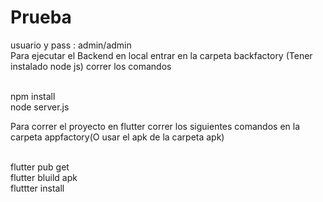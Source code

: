 # Prueba

usuario y pass : admin/admin
<br/>Para ejecutar el Backend en local entrar en la carpeta backfactory (Tener instalado node js) correr los comandos 

   <br/>npm install
   <br/>node server.js

Para correr el proyecto en flutter correr los siguientes comandos en la carpeta appfactory(O usar el apk de la carpeta apk)
  
  <br/>flutter pub get
  <br/>flutter bluild apk 
  <br/>fluttter install
 
